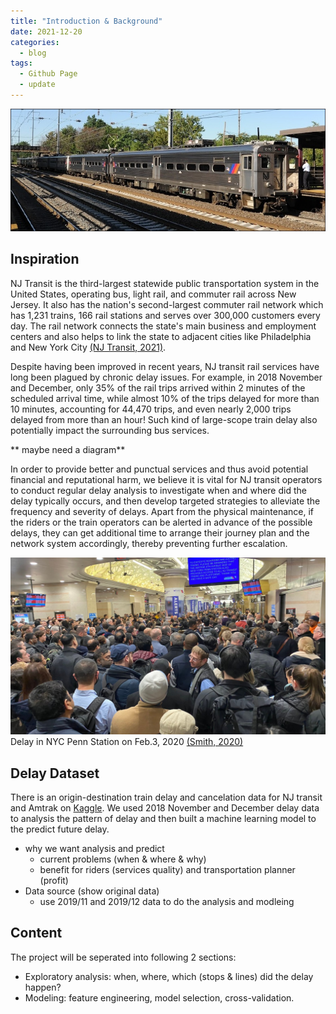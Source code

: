```yaml
---
title: "Introduction & Background"
date: 2021-12-20
categories:
  - blog
tags:
  - Github Page
  - update
---
```


![NJ_Transit_Amtrak](https://raw.githubusercontent.com/penelope0318/Amtrak_Train_Delay/master/assets/images/us_njtransit_nec.jpeg)




## Inspiration
NJ Transit is the third-largest statewide public transportation system in the United States, operating bus, light rail, and commuter rail across New Jersey. It also has the nation's second-largest commuter rail network which has 1,231 trains, 166 rail stations and serves over 300,000 customers every day. The rail network connects the state's main business and employment centers and also helps to link the state to adjacent cities like Philadelphia and New York City 
<a href="https://www.njtransit.com/press-releases/nj-transit-named-one-years-americas-best-employers-forbes">(NJ Transit, 2021)</a>.

Despite having been improved in recent years, NJ transit rail services have long been plagued by chronic delay issues. For example, in 2018 November and December, only 35% of the rail trips arrived within 2 minutes of the scheduled arrival time, while almost 10% of the trips delayed for more than 10 minutes, accounting for 44,470 trips, and even nearly 2,000 trips delayed from more than an hour! Such kind of large-scope train delay also potentially impact the surrounding bus services.

** maybe need a diagram**

In order to provide better and punctual services and thus avoid potential financial and reputational harm, we believe it is vital for NJ transit operators to conduct regular delay analysis to investigate when and where did the delay typically occurs, and then develop targeted strategies to alleviate the frequency and severity of delays. Apart from the physical maintenance, if the riders or the train operators can be alerted in advance of the possible delays, they can get additional time to arrange their journey plan and the network system accordingly, thereby preventing further escalation.


![NJ_Transit_Amtrak](https://raw.githubusercontent.com/penelope0318/Amtrak_Train_Delay/master/assets/images/penn-station-delays.jpeg)
Delay in NYC Penn Station on Feb.3, 2020 <a href="https://pix11.com/news/local-news/manhattan/nearly-3-hour-delays-massive-crowds-continue-at-penn-station/">(Smith, 2020)</a>
 

## Delay Dataset
There is an origin-destination train delay and cancelation data for NJ transit and Amtrak on <a href="https://www.kaggle.com/pranavbadami/nj-transit-amtrak-nec-performance?select=2018_11.csv">Kaggle</a>. We used 2018 November and December delay data to analysis the pattern of delay and then built a machine learning model to the predict future delay. 



- why we want analysis and predict
  - current problems (when & where & why)
  - benefit for riders (services quality) and transportation planner (profit)
- Data source (show original data)
  - use 2019/11 and 2019/12 data to do the analysis and modleing 

## Content
The project will be seperated into following 2 sections:
- Exploratory analysis: when, where, which (stops & lines) did the delay happen? 
- Modeling: feature engineering, model selection, cross-validation. 

  

